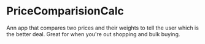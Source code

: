 # PriceComparisionCalc
 Ann app that compares two prices and their weights to tell the user which is the better deal. Great for when you're out shopping and bulk buying.
